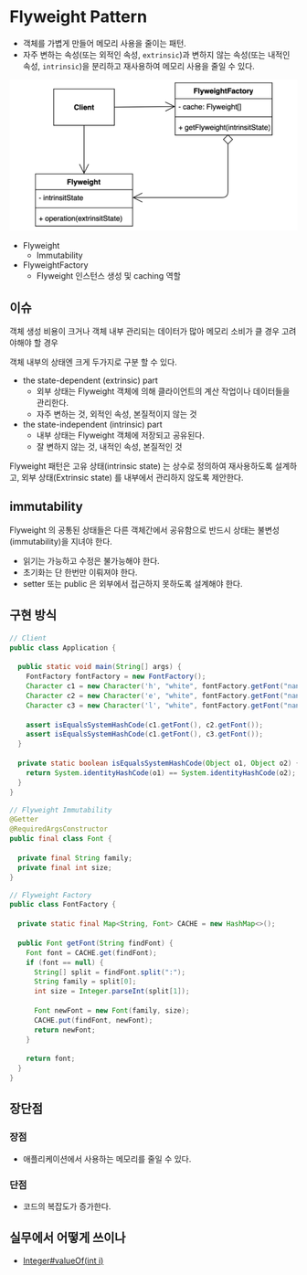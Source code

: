 # Flyweight Pattern

- 객체를 가볍게 만들어 메모리 사용을 줄이는 패턴.
- 자주 변하는 속성(또는 외적인 속성, `extrinsic`)과 변하지 않는 속성(또는 내적인 속성, `intrinsic`)을 분리하고 재사용하여 메모리 사용을 줄일 수 있다.

![flyweight](../img/structual/flyweight/architecture.png)

- Flyweight
  - Immutability
- FlyweightFactory
  - Flyweight 인스턴스 생성 및 caching 역할

## 이슈

객체 생성 비용이 크거나 객체 내부 관리되는 데이터가 많아 메모리 소비가 클 경우 고려야해야 할 경우

객체 내부의 상태엔 크게 두가지로 구분 할 수 있다.

- the state-dependent (extrinsic) part
  - 외부 상태는 Flyweight 객체에 의해 클라이언트의 계산 작업이나 데이터들을 관리한다.
  - 자주 변하는 것, 외적인 속성, 본질적이지 않는 것
- the state-independent (intrinsic) part
  - 내부 상태는 Flyweight 객체에 저장되고 공유된다.
  - 잘 변하지 않는 것, 내적인 속성, 본질적인 것

Flyweight 패턴은 고유 상태(intrinsic state) 는 상수로 정의하여 재사용하도록 설계하고, 외부 상태(Extrinsic state) 를 내부에서 관리하지 않도록 제안한다.

## immutability

Flyweight 의 공통된 상태들은 다른 객체간에서 공유함으로 반드시 상태는 불변성(immutability)을 지녀야 한다.

- 읽기는 가능하고 수정은 불가능해야 한다.
- 초기화는 단 한번만 이뤄져야 한다.
- setter 또는 public 은 외부에서 접근하지 못하도록 설계해야 한다.

## 구현 방식

```java
// Client
public class Application {

  public static void main(String[] args) {
    FontFactory fontFactory = new FontFactory();
    Character c1 = new Character('h', "white", fontFactory.getFont("nanum:12"));
    Character c2 = new Character('e', "white", fontFactory.getFont("nanum:12"));
    Character c3 = new Character('l', "white", fontFactory.getFont("nanum:12"));

    assert isEqualsSystemHashCode(c1.getFont(), c2.getFont());
    assert isEqualsSystemHashCode(c1.getFont(), c3.getFont());
  }

  private static boolean isEqualsSystemHashCode(Object o1, Object o2) {
    return System.identityHashCode(o1) == System.identityHashCode(o2);
  }
}
```

```java
// Flyweight Immutability
@Getter
@RequiredArgsConstructor
public final class Font {

  private final String family;
  private final int size;
}
```

```java
// Flyweight Factory
public class FontFactory {

  private static final Map<String, Font> CACHE = new HashMap<>();

  public Font getFont(String findFont) {
    Font font = CACHE.get(findFont);
    if (font == null) {
      String[] split = findFont.split(":");
      String family = split[0];
      int size = Integer.parseInt(split[1]);

      Font newFont = new Font(family, size);
      CACHE.put(findFont, newFont);
      return newFont;
    }

    return font;
  }
}
```

## 장단점

### 장점

- 애플리케이션에서 사용하는 메모리를 줄일 수 있다.

### 단점

- 코드의 복잡도가 증가한다.

## 실무에서 어떻게 쓰이나

- [Integer#valueOf(int i)](https://docs.oracle.com/javase/8/docs/api/java/lang/Integer.html#valueOf-int-)